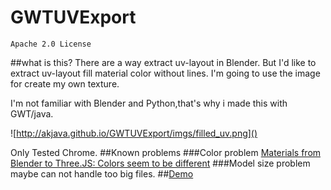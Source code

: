 GWTUVExport
==================
`Apache 2.0 License`

##what is this?
There are a way extract uv-layout in Blender.
But I'd like to extract uv-layout fill material color without lines.
I'm going to use the image for create my own texture.

I'm not familiar with Blender and Python,that's why i made this with GWT/java.

![http://akjava.github.io/GWTUVExport/imgs/filled_uv.png]()

Only Tested Chrome.
##Known problems
###Color problem
[Materials from Blender to Three.JS: Colors seem to be different](http://blender.stackexchange.com/questions/34728/materials-from-blender-to-three-js-colors-seem-to-be-different)
###Model size problem
maybe can not handle too big files.
##[Demo](http://akjava.github.io/GWTUVExport/war/GWTUVExport.html)

